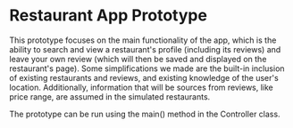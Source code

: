 # Restaurant App Prototype

This prototype focuses on the main functionality of the app, which is the ability to search and view a restaurant's profile (including its reviews) and leave your own review (which will then be saved and displayed on the restaurant's page).
Some simplifications we made are the built-in inclusion of existing restaurants and reviews, and existing knowledge of the user's location.
Additionally, information that will be sources from reviews, like price range, are assumed in the simulated restaurants.

The prototype can be run using the main() method in the Controller class.
